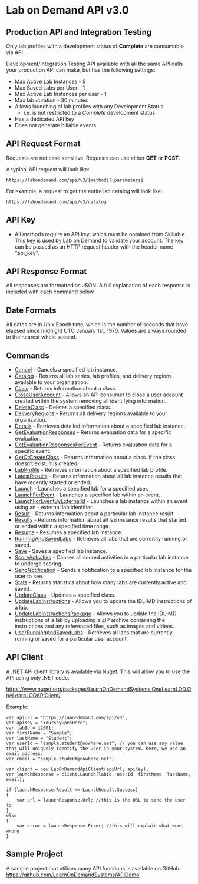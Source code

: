 # Lab on Demand API v3.0

## Production API and Integration Testing

Only lab profiles with a development status of **Complete** are consumable  via API. 

Development/Integration Testing API available with all the same API calls your production API can make, but has the following settings:
- Max Active Lab Instances - 5
- Max Saved Labs per User - 1
- Max Active Lab Instances per user - 1
- Max lab duration - 30 minutes
- Allows launching of lab profiles with any Development Status
    - i.e. is not restricted to a _Complete_ development status
- Has a dedicated API key
- Does not generate billable events

## API Request Format

Requests are not case sensitive. Requests can use either **GET** or **POST**. 

A typical API request will look like:

`https://labondemand.com/api/v3/[method]?[parameters]`

For example, a request to get the entire lab catalog will look like:

`https://labondemand.com/api/v3/catalog`

## API Key
- All methods require an API key, which must be obtained from Skillable. This key is used by Lab on Demand to validate your account. The key can be passed as an HTTP request header with the header name "api_key".

## API Response Format

All responses are formatted as JSON. A full explanation of each response is included with each command below.

## Date Formats

All dates are in Unix Epoch time, which is the number of seconds that have elapsed since midnight UTC January 1st, 1970. Values are always rounded to the nearest whole second.

## Commands
- [Cancel](https://docs.skillable.com/lod/lod-api/lod-api-cancel.md) - Cancels a specified lab instance.
- [Catalog](https://docs.skillable.com/lod/lod-api/lod-api-catalog.md) - Returns all lab series, lab profiles, and delivery regions available to your organization.
- [Class](https://docs.skillable.com/lod/lod-api/lod-api-class.md) - Returns information about a class.
- [CloseUserAccount](https://docs.skillable.com/lod/lod-api/lod-api-close-user-account.md) - Allows an API consumer to close a user account created within the system removing all identifying information.
- [DeleteClass](https://docs.skillable.com/lod/lod-api/lod-api-delete-class.md) - Deletes a specified class.
- [DeliveryRegions](https://docs.skillable.com/lod/lod-api/lod-api-delivery-regions.md) - Returns all delivery regions available to your organization.
- [Details](https://docs.skillable.com/lod/lod-api/lod-api-details.md) - Retrieves detailed information about a specified lab instance.
- [GetEvaluationResponses](https://docs.skillable.com/lod/lod-api/lod-api-get-evaluations-responses.md) - Returns evaluation data for a specific evaluation.
- [GetEvaluationResponsesForEvent](https://docs.skillable.com/lod/lod-api/lod-api-get-evaluations-responses-for-event.md) - Returns evaluation data for a specific event.
- [GetOrCreateClass](https://docs.skillable.com/lod/lod-api/lod-api-get-or-create-class.md) - Returns information about a class. If the class doesn’t exist, it is created.
- [LabProfile](https://docs.skillable.com/lod/lod-api/lod-api-lab-profile.md) - Retrieves information about a specified lab profile.
- [LatestResults](https://docs.skillable.com/lod/lod-api/lod-api-latest-results.md) - Returns information about all lab instance results that have recently started or ended.
- [Launch](https://docs.skillable.com/lod/lod-api/lod-api-launch.md) - Launches a specified lab for a specified user.
- [LaunchForEvent](https://docs.skillable.com/lod/lod-api/lod-api-launch-for-event.md) - Launches a specified lab within an event.
- [LaunchForEventByExternalId](https://docs.skillable.com/lod/lod-api/lod-api-launch-for-event-by-external-id.md) - Launches a lab instance within an event using an - external lab identifier.
- [Result](https://docs.skillable.com/lod/lod-api/lod-api-result.md) - Returns information about a particular lab instance result.
- [Results](https://docs.skillable.com/lod/lod-api/lod-api-results.md) - Returns information about all lab instance results that started or ended within a specified time range.
- [Resume](https://docs.skillable.com/lod/lod-api/lod-api-resume.md) - Resumes a specified lab instance.
- [RunningAndSavedLabs](https://docs.skillable.com/lod/lod-api/lod-api-running-and-saved-labs.md) - Retrieves all labs that are currently running or saved.
- [Save](https://docs.skillable.com/lod/lod-api/lod-api-save.md) - Saves a specified lab instance.
- [ScoreActivities](https://docs.skillable.com/lod/lod-api/lod-api-score-activities.md) - Causes all scored activities in a particular lab instance to undergo scoring.
- [SendNotification](https://docs.skillable.com/lod/lod-api/lod-api-send-notification.md) - Sends a notification to a specified lab instance for the user to see.
- [Stats](https://docs.skillable.com/lod/lod-api/lod-api-stats.md) - Returns statistics about how many labs are currently active and saved.
- [UpdateClass](https://docs.skillable.com/lod/lod-api/lod-api-update-class.md) - Updates a specified class.
- [UpdateLabInstructions](https://docs.skillable.com/lod/lod-api/lod-api-update-lab-instructions.md) - Allows you to update the IDL-MD instructions of a lab.
- [UpdateLabInstructionsPackage](https://docs.skillable.com/lod/lod-api/lod-api-update-lab-instructions-package.md) - Allows you to update the IDL-MD instructions of a lab by uploading a ZIP archive containing the instructions and any referenced files, such as images and videos.
- [UserRunningAndSavedLabs](https://docs.skillable.com/lod/lod-api/lod-api-user-running-and-saved-labs.md) - Retrieves all labs that are currently running or saved for a particular user account.


## API Client
A .NET API client library is available via Nuget. This will allow you to use the API using only .NET code. 

https://www.nuget.org/packages/LearnOnDemandSystems.OneLearnLOD.OneLearnLODAPIClient/ 

Example:

```linenums
var apiUrl = "https://labondemand.com/api/v3";
var apiKey = "YourKeyGoesHere";
var labId = 12001; 
var firstName = "Sample";
var lastName = "Student";
var userId = "sample.student@nowhere.net"; // you can use any value that will uniquely identify the user in your system. here, we use an email address.
var email = "sample.student@nowhere.net";

var client = new LabOnDemandApiClient(apiUrl, apiKey);
var launchResponse = client.Launch(labId, userId, firstName, lastName, email);

if (launchResponse.Result == LaunchResult.Success)
{
    var url = launchResponse.Url; //this is the URL to send the user to
}
else
{
    var error = launchResponse.Error; //this will explain what went wrong
}
```

## Sample Project
A sample project that utilizes many API functions is available on GitHub. https://github.com/LearnOnDemandSystems/APIDemo
